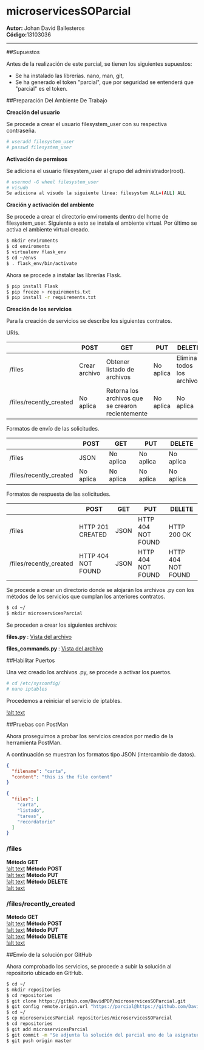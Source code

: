 # microservicesSOParcial
<b>Autor:</b> Johan David Ballesteros <br>
<b>Código:</b>13103036 

---

##Supuestos

Antes de la realización de este parcial, se tienen los siguientes supuestos: <br>
* Se ha instalado las librerías. nano, man, git, 
* Se ha generado el token "parcial", que por seguridad se entenderá que "parcial" es el token.

##Preparación Del Ambiente De Trabajo

<b>Creación del usuario</b>

Se procede a crear el usuario filesystem_user con su respectiva contraseña.

```sh
# useradd filesystem_user
# passwd filesystem_user
```
<b>Activación de permisos</b>

Se adiciona el usuario filesystem_user al grupo del administrador(root).

```sh
# usermod -G wheel filesystem_user
# visudo
Se adiciona al visudo la siguiente línea: filesystem ALL=(ALL) ALL
```
<b>Cración y activación del ambiente</b>

Se procede a crear el directorio enviroments dentro del home de filesystem_user. Siguiente a esto se instala el ambiente virtual. Por último se activa el ambiente virtual creado.

```sh
$ mkdir enviroments
$ cd enviroments
$ virtualenv flask_env
$ cd ~/envs
$ . flask_env/bin/activate
```

Ahora se procede a instalar las librerías Flask.

```sh
$ pip install Flask
$ pip freeze > requirements.txt
$ pip install -r requirements.txt
```

<b>Creación de los servicios</b>

Para la creación de servicios se describe los siguientes contratos.

URIs.

|   |POST   |GET   |PUT   |DELETE   |
|---|---|---|---|---|
| /files  | Crear archivo  | Obtener listado de archivos  | No aplica | Elimina todos los archivos  |
| /files/recently_created  | No aplica  | Retorna los archivos que se crearon recientemente  | No aplica | No aplica  |

Formatos de envío de las solicitudes.

|   |POST   |GET   |PUT   |DELETE   |
|---|---|---|---|---|
| /files  | JSON  | No aplica  | No aplica  | No aplica  |
| /files/recently_created  | No aplica  | No aplica  | No aplica  | No aplica  |

Formatos de respuesta de las solicitudes.

|   |POST   |GET   |PUT   |DELETE   |
|---|---|---|---|---|
| /files  | HTTP 201 CREATED | JSON | HTTP 404 NOT FOUND | HTTP 200 OK |
| /files/recently_created  | HTTP 404 NOT FOUND | JSON  | HTTP 404 NOT FOUND | HTTP 404 NOT FOUND |

Se procede a crear un directorio donde se alojarán los archivos .py con los métodos de los servicios que cumplan los anteriores contratos.

```sh
$ cd ~/
$ mkdir microservicesParcial
```
Se proceden a crear los siguientes archivos: <br>

<b> files.py </b> : [Vista del archivo](https://github.com/DavidPDP/microservicesSOParcial/blob/master/services_parcial/files.py) <br>

<b> files_commands.py </b> : [Vista del archivo](https://github.com/DavidPDP/microservicesSOParcial/blob/master/services_parcial/files_commands.py) <br>

##Habilitar Puertos

Una vez creado los archivos .py, se procede a activar los puertos.

```sh
# cd /etc/sysconfig/
# nano iptables
```
Procedemos a reiniciar el servicio de iptables.

[!alt text]()

##Pruebas con PostMan

Ahora proseguimos a probar los servicios creados por medio de la herramienta PostMan. <br>

A continuación se muestran los formatos tipo JSON (intercambio de datos).

```json
{
  "filename": "carta",
  "content": "this is the file content"
}
```

```json
{
  "files": [
    "carta",
    "listado",
    "tareas",
    "recordatorio"
  ]
}
```
### /files
<b> Método GET </b> <br>
[!alt text]()
<b> Método POST </b> <br>
[!alt text]()
<b> Método PUT </b> <br>
[!alt text]()
<b> Método DELETE </b> <br>
[!alt text]()

### /files/recently_created
<b> Método GET </b> <br>
[!alt text]()
<b> Método POST </b> <br>
[!alt text]()
<b> Método PUT </b> <br>
[!alt text]()
<b> Método DELETE </b> <br>
[!alt text]()

##Envío de la solución por GitHub

Ahora comprobado los servicios, se procede a subir la solución al repositorio ubicado en GitHub.

```sh
$ cd ~/
$ mkdir repositories
$ cd repositories
$ git clone https://github.com/DavidPDP/microservicesSOParcial.git
$ git config remote.origin.url "https://parcial@https://github.com/DavidPDP/microservicesSOParcial"
$ cd ~/
$ cp microservicesParcial repositories/microservicesSOParcial
$ cd repositories
$ git add microservicesParcial
$ git commit -m "Se adjunta la solución del parcial uno de la asignatura Sistemas Operativos"
$ git push origin master
```
